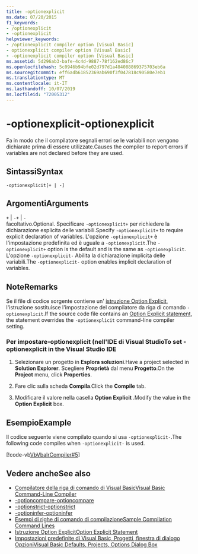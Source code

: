 ```yaml
---
title: -optionexplicit
ms.date: 07/20/2015
f1_keywords:
- /optionexplicit
- -optionexplicit
helpviewer_keywords:
- /optionexplicit compiler option [Visual Basic]
- optionexplicit compiler option [Visual Basic]
- -optionexplicit compiler option [Visual Basic]
ms.assetid: 5d296ab3-bafe-4c4d-9887-78f162ed86c7
ms.openlocfilehash: 5c0946b94bfe02d797d1a484088869375703eb6a
ms.sourcegitcommit: eff6adb61852369ab690f3f047818c90580e7eb1
ms.translationtype: MT
ms.contentlocale: it-IT
ms.lasthandoff: 10/07/2019
ms.locfileid: "72005312"
---
```

# <a name="-optionexplicit"></a><span data-ttu-id="040b0-102">-optionexplicit</span><span class="sxs-lookup"><span data-stu-id="040b0-102">-optionexplicit</span></span>
<span data-ttu-id="040b0-103">Fa in modo che il compilatore segnali errori se le variabili non vengono dichiarate prima di essere utilizzate.</span><span class="sxs-lookup"><span data-stu-id="040b0-103">Causes the compiler to report errors if variables are not declared before they are used.</span></span>  
  
## <a name="syntax"></a><span data-ttu-id="040b0-104">Sintassi</span><span class="sxs-lookup"><span data-stu-id="040b0-104">Syntax</span></span>  
  
```console  
-optionexplicit[+ | -]  
```  
  
## <a name="arguments"></a><span data-ttu-id="040b0-105">Argomenti</span><span class="sxs-lookup"><span data-stu-id="040b0-105">Arguments</span></span>  
 <span data-ttu-id="040b0-106">`+` &#124; `-`</span><span class="sxs-lookup"><span data-stu-id="040b0-106">`+` &#124; `-`</span></span>  
 <span data-ttu-id="040b0-107">facoltativo.</span><span class="sxs-lookup"><span data-stu-id="040b0-107">Optional.</span></span> <span data-ttu-id="040b0-108">Specificare `-optionexplicit+` per richiedere la dichiarazione esplicita delle variabili.</span><span class="sxs-lookup"><span data-stu-id="040b0-108">Specify `-optionexplicit+` to require explicit declaration of variables.</span></span> <span data-ttu-id="040b0-109">L'opzione `-optionexplicit+` è l'impostazione predefinita ed è uguale a `-optionexplicit`.</span><span class="sxs-lookup"><span data-stu-id="040b0-109">The `-optionexplicit+` option is the default and is the same as `-optionexplicit`.</span></span> <span data-ttu-id="040b0-110">L'opzione `-optionexplicit-` Abilita la dichiarazione implicita delle variabili.</span><span class="sxs-lookup"><span data-stu-id="040b0-110">The `-optionexplicit-` option enables implicit declaration of variables.</span></span>  
  
## <a name="remarks"></a><span data-ttu-id="040b0-111">Note</span><span class="sxs-lookup"><span data-stu-id="040b0-111">Remarks</span></span>  
 <span data-ttu-id="040b0-112">Se il file di codice sorgente contiene un' [istruzione Option Explicit](../../../visual-basic/language-reference/statements/option-explicit-statement.md), l'istruzione sostituisce l'impostazione del compilatore da riga di comando `-optionexplicit`.</span><span class="sxs-lookup"><span data-stu-id="040b0-112">If the source code file contains an [Option Explicit statement](../../../visual-basic/language-reference/statements/option-explicit-statement.md), the statement overrides the `-optionexplicit` command-line compiler setting.</span></span>  
  
### <a name="to-set--optionexplicit-in-the-visual-studio-ide"></a><span data-ttu-id="040b0-113">Per impostare-optionexplicit (nell'IDE di Visual Studio</span><span class="sxs-lookup"><span data-stu-id="040b0-113">To set -optionexplicit in the Visual Studio IDE</span></span>  
  
1. <span data-ttu-id="040b0-114">Selezionare un progetto in **Esplora soluzioni**.</span><span class="sxs-lookup"><span data-stu-id="040b0-114">Have a project selected in **Solution Explorer**.</span></span> <span data-ttu-id="040b0-115">Scegliere **Proprietà** dal menu **Progetto**.</span><span class="sxs-lookup"><span data-stu-id="040b0-115">On the **Project** menu, click **Properties**.</span></span>   
  
2. <span data-ttu-id="040b0-116">Fare clic sulla scheda **Compila**.</span><span class="sxs-lookup"><span data-stu-id="040b0-116">Click the **Compile** tab.</span></span>  
  
3. <span data-ttu-id="040b0-117">Modificare il valore nella casella **Option Explicit** .</span><span class="sxs-lookup"><span data-stu-id="040b0-117">Modify the value in the **Option Explicit** box.</span></span>  
  
## <a name="example"></a><span data-ttu-id="040b0-118">Esempio</span><span class="sxs-lookup"><span data-stu-id="040b0-118">Example</span></span>  
 <span data-ttu-id="040b0-119">Il codice seguente viene compilato quando si usa `-optionexplicit-`.</span><span class="sxs-lookup"><span data-stu-id="040b0-119">The following code compiles when `-optionexplicit-` is used.</span></span>  
  
 [!code-vb[VbVbalrCompiler#5](~/samples/snippets/visualbasic/VS_Snippets_VBCSharp/VbVbalrCompiler/VB/OptionExplicitOff.vb#5)]  
  
## <a name="see-also"></a><span data-ttu-id="040b0-120">Vedere anche</span><span class="sxs-lookup"><span data-stu-id="040b0-120">See also</span></span>

- [<span data-ttu-id="040b0-121">Compilatore della riga di comando di Visual Basic</span><span class="sxs-lookup"><span data-stu-id="040b0-121">Visual Basic Command-Line Compiler</span></span>](../../../visual-basic/reference/command-line-compiler/index.md)
- [<span data-ttu-id="040b0-122">-optioncompare</span><span class="sxs-lookup"><span data-stu-id="040b0-122">-optioncompare</span></span>](../../../visual-basic/reference/command-line-compiler/optioncompare.md)
- [<span data-ttu-id="040b0-123">-optionstrict</span><span class="sxs-lookup"><span data-stu-id="040b0-123">-optionstrict</span></span>](../../../visual-basic/reference/command-line-compiler/optionstrict.md)
- [<span data-ttu-id="040b0-124">-optioninfer</span><span class="sxs-lookup"><span data-stu-id="040b0-124">-optioninfer</span></span>](../../../visual-basic/reference/command-line-compiler/optioninfer.md)
- [<span data-ttu-id="040b0-125">Esempi di righe di comando di compilazione</span><span class="sxs-lookup"><span data-stu-id="040b0-125">Sample Compilation Command Lines</span></span>](../../../visual-basic/reference/command-line-compiler/sample-compilation-command-lines.md)
- [<span data-ttu-id="040b0-126">Istruzione Option Explicit</span><span class="sxs-lookup"><span data-stu-id="040b0-126">Option Explicit Statement</span></span>](../../../visual-basic/language-reference/statements/option-explicit-statement.md)
- [<span data-ttu-id="040b0-127">Impostazioni predefinite di Visual Basic, Progetti, finestra di dialogo Opzioni</span><span class="sxs-lookup"><span data-stu-id="040b0-127">Visual Basic Defaults, Projects, Options Dialog Box</span></span>](/visualstudio/ide/reference/visual-basic-defaults-projects-options-dialog-box)
